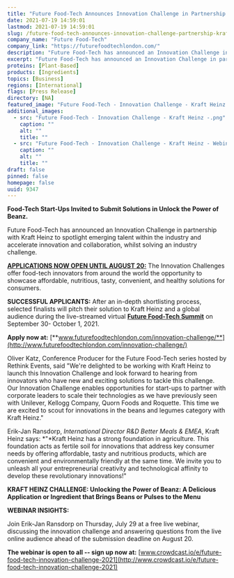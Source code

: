 ```yaml
---
title: "Future Food-Tech Announces Innovation Challenge in Partnership with Kraft Heinz"
date: 2021-07-19 14:59:01
lastmod: 2021-07-19 14:59:01
slug: /future-food-tech-announces-innovation-challenge-partnership-kraft-heinz
company_name: "Future Food-Tech"
company_link: "https://futurefoodtechlondon.com/"
description: "Future Food-Tech has announced an Innovation Challenge in partnership with Kraft Heinz to spotlight emerging talent within the industry and accelerate innovation and collaboration, whilst solving an industry challenge."
excerpt: "Future Food-Tech has announced an Innovation Challenge in partnership with Kraft Heinz to spotlight emerging talent within the industry and accelerate innovation and collaboration, whilst solving an industry challenge."
proteins: [Plant-Based]
products: [Ingredients]
topics: [Business]
regions: [International]
flags: [Press Release]
directory: [NA]
featured_image: "Future Food-Tech - Innovation Challenge - Kraft Heinz -.png"
additional_images:
  - src: "Future Food-Tech - Innovation Challenge - Kraft Heinz -.png"
    caption: ""
    alt: ""
    title: ""
  - src: "Future Food-Tech - Innovation Challenge - Kraft Heinz - Webinar -.png"
    caption: ""
    alt: ""
    title: ""
draft: false
pinned: false
homepage: false
uuid: 9347
---
```

**Food-Tech Start-Ups Invited to Submit Solutions in Unlock the Power of
Beanz.**

Future Food-Tech has announced an Innovation Challenge in partnership
with Kraft Heinz to spotlight emerging talent within the industry and
accelerate innovation and collaboration, whilst solving an industry
challenge.

[**APPLICATIONS NOW OPEN UNTIL AUGUST
20:**](https://futurefoodtechlondon.com/innovation-challenge/) The
Innovation Challenges offer food-tech innovators from around the world
the opportunity to showcase affordable, nutritious, tasty, convenient,
and healthy solutions for consumers.

**SUCCESSFUL APPLICANTS:** After an in-depth shortlisting process,
selected finalists will pitch their solution to Kraft Heinz and a global
audience during the live-streamed virtual [**Future Food-Tech
Summit**](https://futurefoodtech.com/) on September 30- October 1, 2021.

**Apply now at:**
[**www.futurefoodtechlondon.com/innovation-challenge/**](http://www.futurefoodtechlondon.com/innovation-challenge/)

Oliver Katz, Conference Producer for the Future Food-Tech series hosted
by Rethink Events, said "We're delighted to be working with Kraft Heinz
to launch this Innovation Challenge and look forward to hearing from
innovators who have new and exciting solutions to tackle this challenge.
Our Innovation Challenge enables opportunities for start-ups to partner
with corporate leaders to scale their technologies as we have previously
seen with Unilever, Kellogg Company, Quorn Foods and Roquette. This time
we are excited to scout for innovations in the beans and legumes
category with Kraft Heinz."

Erik-Jan Ransdorp, *International Director R&D Better Meals & EMEA*,
Kraft Heinz says: *\"*Kraft Heinz has a strong foundation in
agriculture. This foundation acts as fertile soil for innovations that
address key consumer needs by offering affordable, tasty and nutritious
products, which are convenient and environmentally friendly at the same
time. We invite you to unleash all your entrepreneurial creativity and
technological affinity to develop these revolutionary innovations!"

**KRAFT HEINZ CHALLENGE: Unlocking the Power of Beanz: A Delicious
Application or Ingredient that Brings Beans or Pulses to the Menu**

**WEBINAR INSIGHTS:**

Join Erik-Jan Ransdorp on Thursday, July 29 at a free live webinar,
discussing the innovation challenge and answering questions from the
live online audience ahead of the submission deadline on August 20.

**The webinar is open to all -- sign up now at:**
[www.crowdcast.io/e/future-food-tech-innovation-challenge-2021](http://www.crowdcast.io/e/future-food-tech-innovation-challenge-2021)

